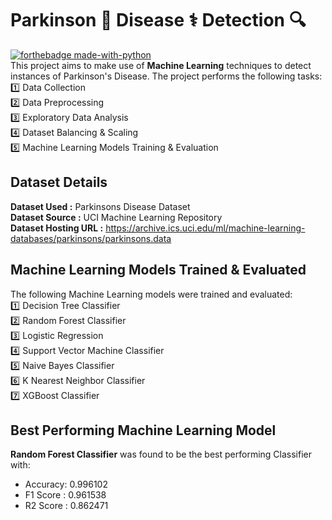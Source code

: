 # Parkinson 🧠 Disease ⚕️ Detection 🔍
[![forthebadge made-with-python](http://ForTheBadge.com/images/badges/made-with-python.svg)](https://www.python.org/)<br>
This project aims to make use of **Machine Learning** techniques to detect instances of Parkinson's Disease. The project performs the following tasks: <br>
1️⃣ Data Collection <br>
2️⃣ Data Preprocessing <br>
3️⃣ Exploratory Data Analysis <br>
4️⃣ Dataset Balancing & Scaling <br>
5️⃣ Machine Learning Models Training & Evaluation
## Dataset Details
**Dataset Used :** Parkinsons Disease Dataset <br>
**Dataset Source :** UCI Machine Learning Repository <br>
**Dataset Hosting URL :** https://archive.ics.uci.edu/ml/machine-learning-databases/parkinsons/parkinsons.data <br>
## Machine Learning Models Trained & Evaluated
The following Machine Learning models were trained and evaluated: <br>
1️⃣ Decision Tree Classifier <br>
2️⃣ Random Forest Classifier <br>
3️⃣ Logistic Regression <br>
4️⃣ Support Vector Machine Classifier <br>
5️⃣ Naive Bayes Classifier <br>
6️⃣ K Nearest Neighbor Classifier <br>
7️⃣ XGBoost Classifier <br>
## Best Performing Machine Learning Model
**Random Forest Classifier** was found to be the best performing Classifier with:
* Accuracy: 0.996102
* F1 Score : 0.961538
* R2 Score : 0.862471
